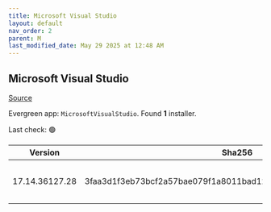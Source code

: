 ```yaml
---
title: Microsoft Visual Studio
layout: default
nav_order: 2
parent: M
last_modified_date: May 29 2025 at 12:48 AM
---
```


## Microsoft Visual Studio

[Source](https://visualstudio.microsoft.com/)

Evergreen app: `MicrosoftVisualStudio`. Found **1** installer.

Last check: 🟢

| Version        | Sha256                                                           | Size    | URI                                                                                                                                                                                                                                                                                                                                                      |
| -------------- | ---------------------------------------------------------------- | ------- | -------------------------------------------------------------------------------------------------------------------------------------------------------------------------------------------------------------------------------------------------------------------------------------------------------------------------------------------------------- |
| 17.14.36127.28 | 3faa3d1f3eb73bcf2a57bae079f1a8011bad12794fd3ca92fa3ac7d6a4ed4bfb | 4454312 | [https://download.visualstudio.microsoft.com/download/pr/d2fa077f-a814-4fb2-b903-1fca7658d17e/3faa3d1f3eb73bcf2a57bae079f1a8011bad12794fd3ca92fa3ac7d6a4ed4bfb/vs_Setup.exe](https://download.visualstudio.microsoft.com/download/pr/d2fa077f-a814-4fb2-b903-1fca7658d17e/3faa3d1f3eb73bcf2a57bae079f1a8011bad12794fd3ca92fa3ac7d6a4ed4bfb/vs_Setup.exe) |
